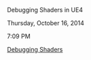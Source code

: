 Debugging Shaders in UE4

Thursday, October 16, 2014

7:09 PM

[Debugging Shaders]

[debugging shaders]: onenote:#Debugging%20Shaders&section-id={37412B85-90BD-4C74-B6F2-230753E331ED}&page-id={72169DCB-FEF7-42B7-BA96-8D695C9F9D92}&end&base-path=https://kitelightning-my.sharepoint.com/personal/ikrima_kiteandlightning_la/Documents/KiteLightning/Bebylon/Unreal.one
